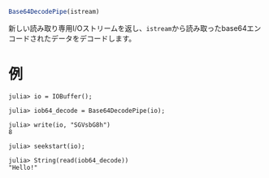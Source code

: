 ```julia
Base64DecodePipe(istream)
```

新しい読み取り専用I/Oストリームを返し、`istream`から読み取ったbase64エンコードされたデータをデコードします。

# 例

```jldoctest
julia> io = IOBuffer();

julia> iob64_decode = Base64DecodePipe(io);

julia> write(io, "SGVsbG8h")
8

julia> seekstart(io);

julia> String(read(iob64_decode))
"Hello!"
```
